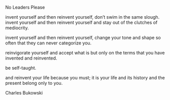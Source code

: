 No Leaders Please

invent yourself and then reinvent yourself,
don’t swim in the same slough.
invent yourself and then reinvent yourself
and
stay out of the clutches of mediocrity.

invent yourself and then reinvent yourself,
change your tone and shape so often that they can
never
categorize you.

reinvigorate yourself and
accept what is
but only on the terms that you have invented
and reinvented.

be self-taught.

and reinvent your life because you must;
it is your life and
its history
and the present
belong only to
you.

Charles Bukowski
